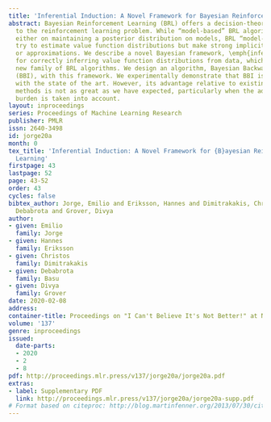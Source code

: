 ```yaml
---
title: 'Inferential Induction: A Novel Framework for Bayesian Reinforcement Learning'
abstract: Bayesian Reinforcement Learning (BRL) offers a decision-theoretic solution
  to the reinforcement learning problem. While “model-based” BRL algorithms have focused
  either on maintaining a posterior distribution on models, BRL “model-free” methods
  try to estimate value function distributions but make strong implicit assumptions
  or approximations. We describe a novel Bayesian framework, \emph{inferential induction},
  for correctly inferring value function distributions from data, which leads to a
  new family of BRL algorithms. We design an algorithm, Bayesian Backwards Induction
  (BBI), with this framework. We experimentally demonstrate that BBI is competitive
  with the state of the art. However, its advantage relative to existing BRL model-free
  methods is not as great as we have expected, particularly when the additional computational
  burden is taken into account.
layout: inproceedings
series: Proceedings of Machine Learning Research
publisher: PMLR
issn: 2640-3498
id: jorge20a
month: 0
tex_title: 'Inferential Induction: A Novel Framework for {B}ayesian Reinforcement
  Learning'
firstpage: 43
lastpage: 52
page: 43-52
order: 43
cycles: false
bibtex_author: Jorge, Emilio and Eriksson, Hannes and Dimitrakakis, Christos and Basu,
  Debabrota and Grover, Divya
author:
- given: Emilio
  family: Jorge
- given: Hannes
  family: Eriksson
- given: Christos
  family: Dimitrakakis
- given: Debabrota
  family: Basu
- given: Divya
  family: Grover
date: 2020-02-08
address: 
container-title: Proceedings on "I Can't Believe It's Not Better!" at NeurIPS Workshops
volume: '137'
genre: inproceedings
issued:
  date-parts:
  - 2020
  - 2
  - 8
pdf: http://proceedings.mlr.press/v137/jorge20a/jorge20a.pdf
extras:
- label: Supplementary PDF
  link: http://proceedings.mlr.press/v137/jorge20a/jorge20a-supp.pdf
# Format based on citeproc: http://blog.martinfenner.org/2013/07/30/citeproc-yaml-for-bibliographies/
---
```

